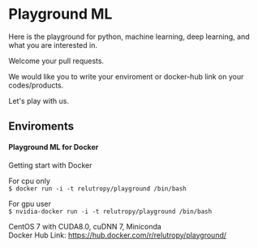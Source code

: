# Playground ML
Here is the playground for python, machine learning, deep learning, and what you are interested in.  

Welcome your pull requests.  

We would like you to write your enviroment or docker-hub link on your codes/products.  

Let's play with us.

## Enviroments
#### Playground ML for Docker

Getting start with Docker   

For cpu only  
`$ docker run -i -t relutropy/playground /bin/bash`  

For gpu user  
`$ nvidia-docker run -i -t relutropy/playground /bin/bash`  

CentOS 7 with CUDA8.0, cuDNN 7, Miniconda  
Docker Hub Link: https://hub.docker.com/r/relutropy/playground/
